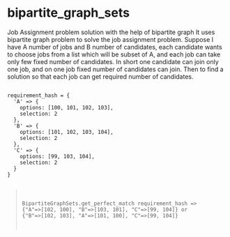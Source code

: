 # bipartite_graph_sets
Job Assignment problem solution with the help of bipartite graph
It uses bipartite graph problem to solve the job assignment problem.
Suppose I have A number of jobs and B number of candidates, each candidate wants to choose jobs from a list which will be subset of A, and each job can take only few fixed number of candidates.
In short one candidate can join only one job, and on one job fixed number of candidates can join. Then to find a solution so that each job can get required number of candidates.

<code>
requirement_hash = {
  'A' => {
    options: [100, 101, 102, 103],
    selection: 2
  },
  'B' => {
    options: [101, 102, 103, 104],
    selection: 2
  },
  'C' => {
    options: [99, 103, 104],
    selection: 2
  }
}


> BipartiteGraphSets.get_perfect_match requirement_hash
=> {"A"=>[102, 100], "B"=>[103, 101], "C"=>[99, 104]}
or
{"B"=>[102, 103], "A"=>[101, 100], "C"=>[99, 104]}
</code>
